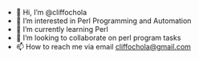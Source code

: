 - 👋 Hi, I’m @cliffochola
- 👀 I’m interested in Perl Programming and Automation
- 🌱 I’m currently learning Perl
- 💞️ I’m looking to collaborate on perl program tasks
- 📫 How to reach me via email cliffochola@gmail.com

<!---
cliffochola/cliffochola is a ✨ special ✨ repository because its `README.md` (this file) appears on your GitHub profile.
You can click the Preview link to take a look at your changes.
--->
